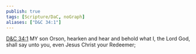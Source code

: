 ```yaml
---
publish: true
tags: [Scripture/DaC, noGraph]
aliases: ["D&C 34:1"]
---
```

[D&C 34:1](https://churchofjesuschrist.org/study/scriptures/dc-testament/dc/34?lang=eng&id=p1#p1) MY son Orson, hearken and hear and behold what I, the Lord God, shall say unto you, even Jesus Christ your Redeemer;
